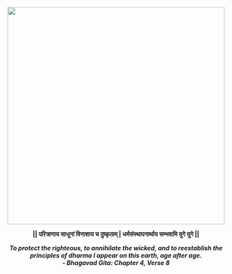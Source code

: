 
 <p align="center">
<img  src="https://user-images.githubusercontent.com/82377810/214842367-aa63f0b8-5527-4678-9b6f-232ee6aef9fa.png" width=500 height=500 >
</p>
<p align="center"> <b>|| परित्राणाय साधूनां विनाशाय च दुष्कृताम् | धर्मसंस्थापनार्थाय सम्भवामि युगे युगे ||</b> </p>
<p align="center"> <b> <i>To protect the righteous, to annihilate the wicked, and to reestablish the principles of dharma I appear on this earth, age after age. <i><br> - Bhagavad Gita: Chapter 4, Verse 8 </b></p>
